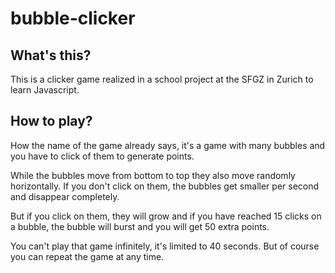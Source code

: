 # bubble-clicker

## What's this?
This is a clicker game realized in a school project at the SFGZ in Zurich to learn Javascript.

## How to play?
How the name of the game already says, it's a game with many bubbles and you have to click of them to generate points.

While the bubbles move from bottom to top they also move randomly horizontally. If you don't click on them, the bubbles get smaller per second and disappear completely.

But if you click on them, they will grow and if you have reached 15 clicks on a bubble, the bubble will burst and you will get 50 extra points.

You can't play that game infinitely, it's limited to 40 seconds. But of course you can repeat the game at any time.
